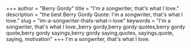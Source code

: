 +++
author = "Berry Gordy"
title = "I'm a songwriter, that's what I love."
description = "the best Berry Gordy Quote: I'm a songwriter, that's what I love."
slug = "im-a-songwriter-thats-what-i-love"
keywords = "I'm a songwriter, that's what I love.,berry gordy,berry gordy quotes,berry gordy quote,berry gordy sayings,berry gordy saying,quotes, sayings,quote, saying, motivation"
+++
I'm a songwriter, that's what I love.
